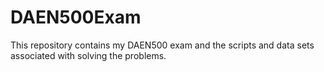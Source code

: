 # DAEN500Exam
This repository contains my DAEN500 exam and the scripts and data sets associated with solving the problems. 
